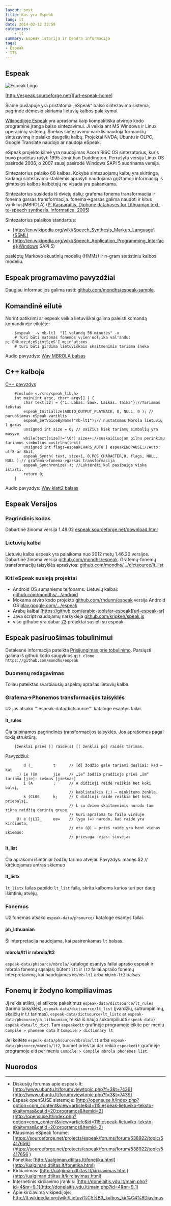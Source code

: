 ```yaml
---
layout: post 
title: Kas yra Espeak
lang: lt
date: 2014-02-12 23:59
categories:
    - lt
summary: Espeak istorija ir bendra informacija
tags:
- Espeak
- TTS
---
```




Espeak
---------------------

![Espeak Logo][img-espeak-logo]

[http://espeak.sourceforge.net/][url-espeak-home]


Šiame puslapuje yra pristatoma „eSpeak“ balso sintezavimo sistema, pagrinde dėmesio skiriama lietuvių kalbos palaikymui.

[Wikipedijoje Espeak][url-espeak-wikipedia] yra aprašoma kaip kompaktiška atvirojo kodo programinė įranga balso sintezavimui. Ji veikia ant MS Windows ir Linux operacinių sistemų. Šnekos sintezavimo variklis naudoja formančių sintezavimą ir palaiko daugelių kalbų. Projektai NVDA, Ubuntu ir OLPC, Google Translate naudojo ar naudoja eSpeak.

eSpeak projekto kilmė yra naudojimas Acorn RISC OS sintezatorius, kuris buvo pradėtas rašyti 1995 Jonathan Duddington. Perrašyta versija Linux OS pasirodė 2006, o 2007 sausį pasirodė Windows SAPI 5 sudrinama versija.

Sintezatorius palaiko 68 kalbas. Kokybė sintezuojamų kalbų yra skirtinga, kadangi sintezavimo staklėmis aprašyti naudojama grįžtamoji informaciją iš gimtosios kalbos kalbėtojų ne visada yra pakankama.


Sintezatorius susideda iš dviejų dalių: grafema fonema transformacija ir fonema garsas transformacija. fonema->garsas galima naudoti ir kitus variklius(MBROLA) ([P. Kasparaitis. Diphone databases for Lithuanian text-to-speech synthesis. Informatica. 2005][url-espeak-lt-mbrolla])

Sintezatorius palaikos standartus:
* [http://en.wikipedia.org/wiki/Speech_Synthesis_Markup_Language](SSML)
* [http://en.wikipedia.org/wiki/Speech_Application_Programming_Interface](Windows SAPI 5)

paslėptų Markovo akustinių modelių (HMMs) ir n-gram statistiniu kalbos modeliu. 

Espeak programavimo pavyzdžiai
---------------------

Daugiau informacijos galima rasti: [github.com/mondhs/espeak-sample][url-espeak-sample]. 

## Komandinė eilutė

Norint patikrinti ar espeak veikia lietuviškai galima paleisti komandą komandinėje eilutėje:

```
    $espeak  -v mb-lt1  "11 valandų 56 minutės" -x 
    # Turi būti matomas fonemos v;ien'uol;ika val'andu: p;'ENk;ez;d;eS;imtS;eS'I m;in'ut;ees
    # turi būti girdima lietuviškais skaitmenimis tariama šneka
```
Audio pavyzdys: [Wav MBROLA balsas][url-espeak-lt-mbrola-sample]

## C++ kalboje

[C++ pavyzdys][url-espeak-sample-cpp]

```
    #include <./src/speak_lib.h>
    int main(int argc, char* argv[] ) {
        char text[32] = {"1. Labas. Šauk. Laikas. Taika"};//Tariamas tekstas
        espeak_Initialize(AUDIO_OUTPUT_PLAYBACK, 0, NULL, 0 ); // paruošiamas eSpeak variklis
        espeak_SetVoiceByName("mb-lt1");// nustatomas Mbrola lietuvių 1 garas
        unsigned int size = 0; // saičius kiek tariamų simbolių yra masyve
        while(text[size]!='\0') size++;//suskaičiuojam pilnu perinkimu tariamus simbolius ==strlen(text)
        unsigned int flags=espeakCHARS_AUTO | espeakENDPAUSE;//Auto: utf8 ar 8bit,
        espeak_Synth( text, size+1, 0,POS_CHARACTER,0, flags, NULL, NULL );// grafema->fonema->garsas transformacija
        espeak_Synchronize( ); //Lukterėti kol pasibaigs viską ištarti.
        return 0;
    }
```
Audio pavyzdys: [Wav klatt2 balsas][url-espeak-lt-klatt2-sample]


Espeak Versijos
---------------------

### Pagrindinis kodas

Dabartinė žinoma versija 1.48.02 [espeak.sourceforge.net/download.html][url-espeak-download]

### Lietuvių kalba

Lietuvių kalba espeak yra palaikoma nuo 2012 metų 1.46.20 versijos. Dabartinė žinoma versija [github.com/mondhs/espeak][url-espeak-lt].
Grafemų-fonemų transformacijų taisyklės aprašytos: [github.com/mondhs/.../dictsource/lt_list][url-espeak-lt-rules]

### Kiti eSpeak susieją projektai
* Android OS sumaniems telfonams: Lietuvių kalbai: [github.com/mondhs/.../android][url-espeak-lt-android]
* Mokama atviro kodo projekto [github.com/rhdunn/espeak][url-espeak-en] versija Android OS [play.google.com/.../espeak][url-espeak-en-android]
* Arabų kalbai [https://github.com/arabic-tools/ar-espeak][url-espeak-ar]
* Java script naudojamų naršyklėja [github.com/kripken/speak.js][url-espeak-js]
* viso githube yra dabar [73][url-espeak-at-github] projektai susieti su espeak 


Espeak pasiruošimas tobulinimui
---------------------
Detalesnė informacija pateikta [Prisijungimas prie tobulinimo][url-espeak-lt-participation]. Parsiųsti galima iš github kodo saugyklos  ```git clone https://github.com/mondhs/espeak```

### Duomenų redagavimas
Toliau pateiktas svarbiausių aspektų aprašas lietuvių kalba.
### Grafema->Phonemos transformacijos taisyklės 
Už jas atsako '''espeak-data/dictsource''' kataloge esantys failai.
#### lt_rules 
Čia talpinamos pagrindinės transformacijos taisyklės.
Jos aprašomos pagal tokią struktūrą: 

```
    [ženklai prieš )] raidė(s) [( ženklai po] raidės tarimas.
```

Pavyzdžiui:

```
        d (_         t      // [d] žodžio gale tariami dusliai: kad – kat
     _) ie (šm       jie    // „ie“ žodžio pradžioje prieš „šm“ tariama [jie]: iešmas [jiešmas]
        i (A         ;      // A didžioji raidė reiškia bet kokį balsį, 
                            // kabliataškis (;) – minkštumo ženklą.
        k (CL06      k;     // C didžioji raidė reiškia bet kokį priebalsį, 
                            // L su dviem skaitmenimis nurodo tam tikrą raidžių derinių grupę, 
                            // kuri aprašoma to failo viršuje
     @) ė (jL12_     ee=    // lygu (=) nurodo, kad raidė yra kirčiuota, 
                            // eta (@) – prieš raidę yra bent vienas skiemuo: 
                            // priesaga -ėjas: siuvėjas
```

#### lt_list 
Čia aprašomi išimtiniai žodžių tarimo atvėjai.
Pavyzdys:
 manęs     $2         // kirčiuojamas antras skiemuo

#### lt_listx 
```lt_listx``` failas papildo ```lt_list``` failą, skrita kalboms kurios turi per daug išimtinių atvėjų.
### Fonemos 
Už fonemas atsako ```espeak-data/phsource/``` kataloge esantys failai. 
#### ph_lithuanian 
Ši interpretacija naudojama, kai pasirenkamas ```lt``` balsas.
#### mbrola/lt1 ir mbrola/lt2 
```espeak-data/phsource/mbrola/``` kataloge esantys failai aprašo espeak ir mbrola fonemų sąsajas; būtent ```lt1``` ir ```lt2``` failai aprašo fonemų interpretavimą, kai naudojamas ```mb/mb-lt1``` arba ```mb/mb-lt2``` balsas.
## Fonemų ir žodyno kompiliavimas 
Jį reikia atlikti, jei atlikote pakeitimus ```espeak-data/dictsource/lt_rules``` (tarimo taisyklės), ```espeak-data/dictsource/lt_list``` (įvardžių, sutrumpinimų, skaičių ir t.t tarimas), ```espeak-data/dictsource/lt_listx``` ar ```espeak-data/phsource/ph_lithuanian```, reikia iš naujo sukompiliuoti ```espeak-data/``` ```espeak-data/lt_dict```. 
Tam ```espeakedit``` grafinėje programoje eikite per meniu ```Compile > phoneme data``` ir ```Compile > dictionary lt```

Jei keitėte ```espeak-data/phsource/mbrola/lt1``` arba ```espeak-data/phsource/mbrola/lt2```, tuomet prieš tai dar reikia ```espeakedit``` grafinėje programoje eiti per meniu ```Compile > Compile mbrola phonemes list```.









## Nuorodos
---------------------
* Diskusijų forumas apie espeak-lt: [http://www.ubuntu.lt/forum/viewtopic.php?f=3&t=7439](http://www.ubuntu.lt/forum/viewtopic.php?f=3&t=7439)
* Espeak openSUSE sistemoje: [http://opensuse.lt/index.php?option=com_content&view=article&id=115:espeak-lietuviko-teksto-skaitymas&catid=20:programos&Itemid=2](http://opensuse.lt/index.php?option=com_content&view=article&id=115:espeak-lietuviko-teksto-skaitymas&catid=20:programos&Itemid=2)
* Klausimas eSpeak forume: [https://sourceforge.net/projects/espeak/forums/forum/538922/topic/5417656](https://sourceforge.net/projects/espeak/forums/forum/538922/topic/5417656 )
* Fonetika: [http://ualgiman.dtiltas.lt/fonetika.html](http://ualgiman.dtiltas.lt/fonetika.html)
* Kirčiavimas: [http://ualgiman.dtiltas.lt/kirciavimas.html](http://ualgiman.dtiltas.lt/kirciavimas.html)
* Internetinis kirčiavimo įrankis: [http://donelaitis.vdu.lt/main.php?id=4&nr=9_1](http://donelaitis.vdu.lt/main.php?id=4&nr=9_1)
* Apie kirčiavimą vikipedijoje: [http://lt.wikipedia.org/wiki/Lietuvi%C5%B3_kalbos_kir%C4%8Diavimas ](http://lt.wikipedia.org/wiki/Lietuvi%C5%B3_kalbos_kir%C4%8Diavimas )



[img-espeak-logo]: http://espeak.sourceforge.net/images/lips.png "Espeak logo"
[url-espeak-home]: http://espeak.sourceforge.net/ "Espeak svetainė"
[url-espeak-wikipedia]: http://en.wikipedia.org/wiki/ESpeak	"Espeak wikipedia"
[url-espeak-lt]: https://github.com/mondhs/espeak "Espeak lietuvių kalba"
[url-espeak-lt-android]: https://github.com/mondhs/espeak/tree/master/android "Espeak Android OS lietuvių kalba"
[url-espeak-lt-participation]: https://github.com/mondhs/espeak/wiki/Participation "Prisijungimas prie tobulinimo"
[url-espeak-lt-rules]: https://github.com/mondhs/espeak/blob/master/dictsource/lt_list "Espeak transformavimo taisyklės"
[url-espeak-lt-klatt2-sample]: https://raw2.github.com/mondhs/espeak-sample/master/output/talkingClockEspeak-klatt2.wav "klatt2 espeak"
[url-espeak-lt-mbrola-sample]: https://raw2.github.com/mondhs/espeak-sample/master/output/talkingClockEspeak.wav "mbrola espeak"
[url-espeak-download]: http://espeak.sourceforge.net/download.html "Parsisiųsti espeak"
[url-espeak-en-android]: https://play.google.com/store/apps/details?id=com.reecedunn.espeak "eSpeak Android anglų k."
[url-espeak-lt-mbrolla]: http://iospress.metapress.com/content/we09ck6eb31n2ekr/ "Diphone databases for Lithuanian text-to-speech synthesis"
[url-espeak-en]: https://github.com/rhdunn/espeak "Espeak anglų kalba"
[url-espeak-ar]: https://github.com/arabic-tools/ar-espeak "Espeak arabų kalba"
[url-espeak-js]: https://github.com/kripken/speak.js "Espeak javascript"
[url-espeak-at-github]: https://github.com/search?q=espeak&ref=searchresults&type=Repositories "Espeak githube"
[url-espeak-sample]: https://github.com/mondhs/espeak-sample "Espeak programiniai pavyzdžiai"
[url-espeak-sample-cpp]: https://github.com/mondhs/espeak-sample/blob/master/sampleMbrolaSpeak.cpp "Espeak cpp"

